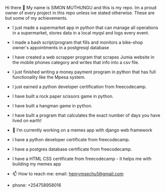   Hi there 👋
  My name is SIMON MUTHUNGU and this is my repo. Im a proud owner of every project in this repo unless ive stated otherwise. These are but some of my achievements.
  
 - I just made a supermarket app in python that can manage all operations in a supermarket, stores data in a local myqsl and logs every event.
 - I made a bash script/program that fills and monitors a bike-shop owner's appointments in a postgresql database
  
- I have created a web scrapper program that scrapes Jumia website in the mobile phones category and writes that info into a csv file.

- I just finished writing a money payment program in python that has full functionality like the Mpesa system.
- I just earned a python developer certification from freecodecamp. 
- I have built a rock paper scissors game in python.
- I have built a hangman game in python.
- I have built a program that calculates the exact number of days you have lived on earth! 

- 🔭 I’m currently working on a memes app with django web framework

- I have a python developer certificate from freecodecamp.
- I have a postgres database certificate from freecodecamp.
- I have a HTML CSS certificate from freecodecamp - it helps me with building my memes app
- 📫 How to reach me: email: henrymsechu1@gmail.com
- phone: +254758958016
